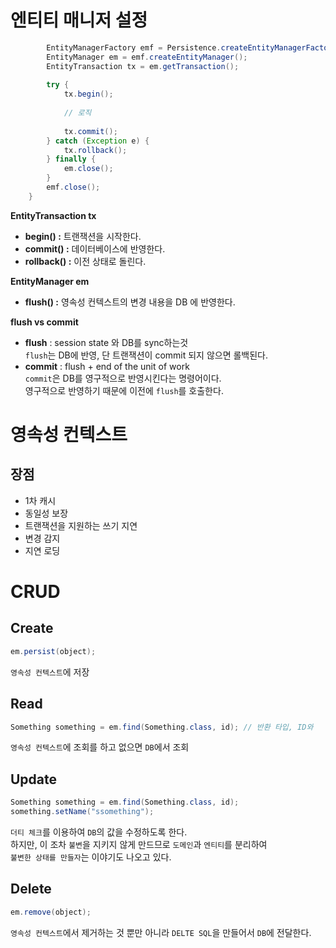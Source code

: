 # 엔티티 매니저 설정   
```java
        EntityManagerFactory emf = Persistence.createEntityManagerFactory("hello");
        EntityManager em = emf.createEntityManager();
        EntityTransaction tx = em.getTransaction();
        
        try {
            tx.begin();
              
            // 로직  
              
            tx.commit();
        } catch (Exception e) {
            tx.rollback();
        } finally {
            em.close();
        }
        emf.close();
    }
```
**EntityTransaction tx**       
* **begin() :** 트랜잭션을 시작한다.   
* **commit() :** 데이터베이스에 반영한다.    
* **rollback() :** 이전 상태로 돌린다.     
  
**EntityManager em**     
* **flush() :** 영속성 컨텍스트의 변경 내용을 DB 에 반영한다.     
         
**flush vs commit**   
* **flush** : session state 와 DB를 sync하는것  
  `flush`는 DB에 반영, 단 트랜잭션이 commit 되지 않으면 롤백된다.  
* **commit** : flush + end of the unit of work    
  `commit`은 DB를 영구적으로 반영시킨다는 명령어이다.    
  영구적으로 반영하기 때문에 이전에 `flush`를 호출한다.        

# 영속성 컨텍스트 
## 장점
* 1차 캐시
* 동일성 보장
* 트랜잭션을 지원하는 쓰기 지연
* 변경 감지
* 지연 로딩

# CRUD
## Create
```java
em.persist(object);
```
`영속성 컨텍스트`에 저장    
      
## Read
```java
Something something = em.find(Something.class, id); // 반환 타입, ID와 
```
`영속성 컨텍스트`에 조회를 하고 없으면 `DB`에서 조회      
      
## Update   
```java
Something something = em.find(Something.class, id);
something.setName("ssomething");
```     
`더티 체크`를 이용하여 `DB`의 값을 수정하도록 한다.      
하지만, 이 조차 `불변`을 지키지 않게 만드므로 `도메인`과 `엔티티`를 분리하여             
`불변한 상태를 만들자`는 이야기도 나오고 있다.         
     
## Delete   
```java   
em.remove(object);  
```
`영속성 컨텍스트`에서 제거하는 것 뿐만 아니라 `DELTE SQL`을 만들어서 `DB`에 전달한다.      





